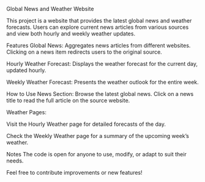 Global News and Weather Website


This project is a website that provides the latest global news and weather forecasts. Users can explore current news articles from various sources and view both hourly and weekly weather updates.

Features
Global News: Aggregates news articles from different websites. Clicking on a news item redirects users to the original source.

Hourly Weather Forecast: Displays the weather forecast for the current day, updated hourly.

Weekly Weather Forecast: Presents the weather outlook for the entire week.

How to Use
News Section: Browse the latest global news. Click on a news title to read the full article on the source website.

Weather Pages:

Visit the Hourly Weather page for detailed forecasts of the day.

Check the Weekly Weather page for a summary of the upcoming week’s weather.

Notes
The code is open for anyone to use, modify, or adapt to suit their needs.

Feel free to contribute improvements or new features!
